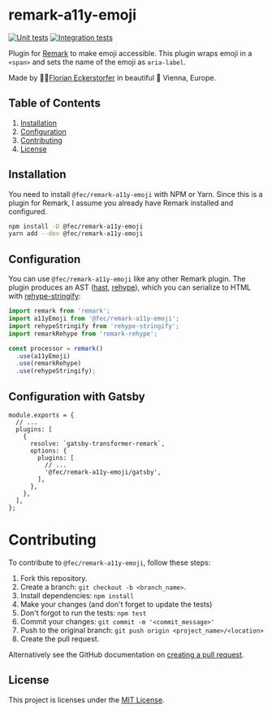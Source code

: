 # remark-a11y-emoji

[![Unit tests](https://github.com/florianeckerstorfer/remark-a11y-emoji/actions/workflows/test.yml/badge.svg)](https://github.com/florianeckerstorfer/remark-a11y-emoji/actions/workflows/test.yml)
[![Integration tests](https://github.com/florianeckerstorfer/remark-a11y-emoji/actions/workflows/integration.yml/badge.svg)](https://github.com/florianeckerstorfer/remark-a11y-emoji/actions/workflows/integration.yml)

Plugin for [Remark](https://remark.js.org) to make emoji accessible. This plugin wraps emoji in a `<span>` and sets the name of the emoji as `aria-label`.

Made by 👨‍💻[Florian Eckerstorfer](https://florian.ec) in beautiful 🎡 Vienna, Europe.

## Table of Contents

1. [Installation](#installation)
2. [Configuration](#configuration)
3. [Contributing](#contributing)
4. [License](#license)

## Installation

You need to install `@fec/remark-a11y-emoji` with NPM or Yarn. Since this is a plugin for Remark, I assume you already have Remark installed and configured.

```bash
npm install -D @fec/remark-a11y-emoji
yarn add --dev @fec/remark-a11y-emoji
```

## Configuration

You can use `@fec/remark-a11y-emoji` like any other Remark plugin. The plugin produces an AST ([hast](https://github.com/syntax-tree/hast), [rehype](https://github.com/rehypejs/rehype)), which you can serialize to HTML with [rehype-stringify](https://github.com/rehypejs/rehype/tree/main/packages/rehype-stringify):

```js
import remark from 'remark';
import a11yEmoji from '@fec/remark-a11y-emoji';
import rehypeStringify from 'rehype-stringify';
import remarkRehype from 'remark-rehype';

const processor = remark()
  .use(a11yEmoji)
  .use(remarkRehype)
  .use(rehypeStringify);
```

## Configuration with Gatsby

```
module.exports = {
  // ...
  plugins: [
    {
      resolve: `gatsby-transformer-remark`,
      options: {
        plugins: [
          // ...
          '@fec/remark-a11y-emoji/gatsby',
        ],
      },
    },
  ],
};
```

# Contributing

To contribute to `@fec/remark-a11y-emoji`, follow these steps:

1. Fork this repository.
2. Create a branch: `git checkout -b <branch_name>`.
3. Install dependencies: `npm install`
4. Make your changes (and don't forget to update the tests)
5. Don't forgot to run the tests: `npm test`
6. Commit your changes: `git commit -m '<commit_message>'`
7. Push to the original branch: `git push origin <project_name>/<location>`
8. Create the pull request.

Alternatively see the GitHub documentation on [creating a pull request](https://help.github.com/en/github/collaborating-with-issues-and-pull-requests/creating-a-pull-request).

## License

This project is licenses under the [MIT License](LICENSE).
